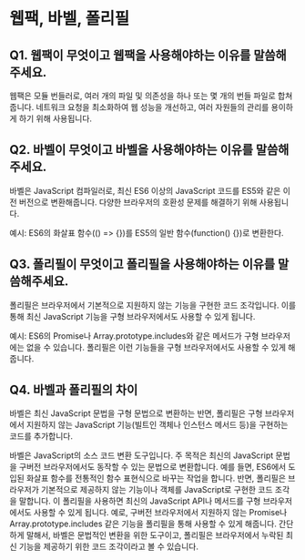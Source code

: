 # 웹팩, 바벨, 폴리필

## Q1. 웹팩이 무엇이고 웹팩을 사용해야하는 이유를 말씀해주세요.

웹팩은 모듈 번들러로, 여러 개의 파일 및 의존성을 하나 또는 몇 개의 번들 파일로 합쳐줍니다. 네트워크 요청을 최소화하여 웹 성능을 개선하고, 여러 자원들의 관리를 용이하게 하기 위해 사용됩니다.

## Q2. 바벨이 무엇이고 바벨을 사용해야하는 이유를 말씀해주세요.

바벨은 JavaScript 컴파일러로, 최신 ES6 이상의 JavaScript 코드를 ES5와 같은 이전 버전으로 변환해줍니다. 다양한 브라우저의 호환성 문제를 해결하기 위해 사용됩니다.

예시: ES6의 화살표 함수(() => {})를 ES5의 일반 함수(function() {})로 변환한다.

## Q3. 폴리필이 무엇이고 폴리필을 사용해야하는 이유를 말씀해주세요.

폴리필은 브라우저에서 기본적으로 지원하지 않는 기능을 구현한 코드 조각입니다. 이를 통해 최신 JavaScript 기능을 구형 브라우저에서도 사용할 수 있게 됩니다.

예시: ES6의 Promise나 Array.prototype.includes와 같은 메서드가 구형 브라우저에는 없을 수 있습니다. 폴리필은 이런 기능들을 구형 브라우저에서도 사용할 수 있게 해줍니다.

## Q4. 바벨과 폴리필의 차이

바벨은 최신 JavaScript 문법을 구형 문법으로 변환하는 반면, 폴리필은 구형 브라우저에서 지원하지 않는 JavaScript 기능(빌트인 객체나 인스턴스 메서드 등)을 구현하는 코드를 추가합니다.

바벨은 JavaScript의 소스 코드 변환 도구입니다. 주 목적은 최신의 JavaScript 문법을 구버전 브라우저에서도 동작할 수 있는 문법으로 변환합니다. 예를 들면, ES6에서 도입된 화살표 함수를 전통적인 함수 표현식으로 바꾸는 작업을 합니다. 반면, 폴리필은 브라우저가 기본적으로 제공하지 않는 기능이나 객체를 JavaScript로 구현한 코드 조각을 말합니다. 이 폴리필을 사용하면 최신의 JavaScript API나 메서드를 구형 브라우저에서도 사용할 수 있게 됩니다. 예로, 구버전 브라우저에서 지원하지 않는 Promise나 Array.prototype.includes 같은 기능을 폴리필을 통해 사용할 수 있게 해줍니다. 간단하게 말해서, 바벨은 문법적인 변환을 위한 도구이고, 폴리필은 브라우저에서 누락된 최신 기능을 제공하기 위한 코드 조각이라고 볼 수 있습니다.
